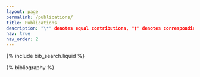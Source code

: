 ```yaml
---
layout: page
permalink: /publications/
title: Publications
description: "\*" denotes equal contributions, "†" denotes corresponding authors.
nav: true
nav_order: 2
---
```


<!-- _pages/publications.md -->

<!-- Bibsearch Feature -->

{% include bib_search.liquid %}

<div class="publications">

{% bibliography %}

</div>
